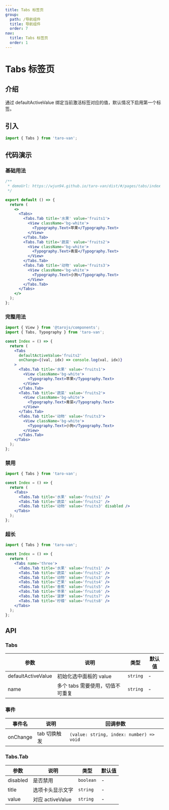 ```yaml
---
title: Tabs 标签页
group:
  path: /导航组件
  title: 导航组件
  order: 7
nav:
  title: Tabs 标签页
  order: 1
---
```


# Tabs 标签页

## 介绍

通过 defaultActiveValue 绑定当前激活标签对应的值，默认情况下启用第一个标签。

## 引入

```jsx | pure
import { Tabs } from 'taro-van';
```

## 代码演示

### 基础用法

```jsx | iframe
/**
 * demoUrl: https://wjun94.github.io/taro-van/dist/#/pages/tabs/index
 */

export default () => {
  return (
    <>
      <Tabs>
        <Tabs.Tab title='水果' value='fruits1'>
          <View className='bg-white'>
            <Typography.Text>苹果</Typography.Text>
          </View>
        </Tabs.Tab>
        <Tabs.Tab title='蔬菜' value='fruits2'>
          <View className='bg-white'>
            <Typography.Text>青菜</Typography.Text>
          </View>
        </Tabs.Tab>
        <Tabs.Tab title='动物' value='fruits3'>
          <View className='bg-white'>
            <Typography.Text>小狗</Typography.Text>
          </View>
        </Tabs.Tab>
      </Tabs>
    </>
  );
};
```

### 完整用法

```jsx | pure
import { View } from '@tarojs/components';
import { Tabs, Typography } from 'taro-van';

const Index = () => {
  return (
    <Tabs
      defaultActiveValue='fruits2'
      onChange={(val, idx) => console.log(val, idx)}
    >
      <Tabs.Tab title='水果' value='fruits1'>
        <View className='bg-white'>
          <Typography.Text>苹果</Typography.Text>
        </View>
      </Tabs.Tab>
      <Tabs.Tab title='蔬菜' value='fruits2'>
        <View className='bg-white'>
          <Typography.Text>青菜</Typography.Text>
        </View>
      </Tabs.Tab>
      <Tabs.Tab title='动物' value='fruits3'>
        <View className='bg-white'>
          <Typography.Text>小狗</Typography.Text>
        </View>
      </Tabs.Tab>
    </Tabs>
  );
};
```

### 禁用

```jsx | pure
import { Tabs } from 'taro-van';

const Index = () => {
  return (
    <Tabs>
      <Tabs.Tab title='水果' value='fruits1' />
      <Tabs.Tab title='蔬菜' value='fruits2' />
      <Tabs.Tab title='动物' value='fruits3' disabled />
    </Tabs>
  );
};
```

### 超长

```jsx | pure
import { Tabs } from 'taro-van';

const Index = () => {
  return (
    <Tabs name='three'>
      <Tabs.Tab title='水果' value='fruits1' />
      <Tabs.Tab title='蔬菜' value='fruits2' />
      <Tabs.Tab title='动物' value='fruits3' />
      <Tabs.Tab title='芒果' value='fruits4' />
      <Tabs.Tab title='香蕉' value='fruits5' />
      <Tabs.Tab title='苹果' value='fruits6' />
      <Tabs.Tab title='菠萝' value='fruits7' />
      <Tabs.Tab title='柠檬' value='fruits8' />
    </Tabs>
  );
};
```

## API

### Tabs

| 参数               | 说明                             | 类型     | 默认值 |
| ------------------ | -------------------------------- | -------- | ------ |
| defaultActiveValue | 初始化选中面板的 value           | `string` | -      |
| name               | 多个 tabs 需要使用，切值不可重复 | `string` | -      |

### 事件

| 事件名   | 说明         | 回调参数                                 |
| -------- | ------------ | ---------------------------------------- |
| onChange | tab 切换触发 | `(value: string, index: number) => void` |

### Tabs.Tab

| 参数     | 说明             | 类型      | 默认值 |
| -------- | ---------------- | --------- | ------ |
| disabled | 是否禁用         | `boolean` | -      |
| title    | 选项卡头显示文字 | `string`  | -      |
| value    | 对应 activeValue | `string`  | -      |
